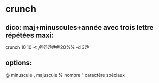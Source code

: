 # crunch

## dico: maj+minuscules+année avec trois lettre répétées maxi:

crunch 10 10 -t ,@@@@@20%% -d 3@

     
## options:

@ minuscule
, majuscule
% nombre
^ caractère spéciaux

